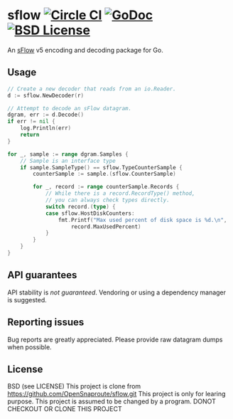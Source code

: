 sflow [![Circle CI](https://circleci.com/gh/Cistern/sflow.svg?style=svg&circle-token=e6b83ff5665619ad7615dd1e472c958f542cca3c)](https://circleci.com/gh/Cistern/sflow) [![GoDoc](https://godoc.org/github.com/PreetamJinka/sflow?status.svg)](https://godoc.org/github.com/PreetamJinka/sflow) [![BSD License](https://img.shields.io/pypi/l/Django.svg)](https://github.com/PreetamJinka/sflow/blob/master/LICENSE)
====

An [sFlow](http://sflow.org/) v5 encoding and decoding package for Go.

Usage
---

```go
// Create a new decoder that reads from an io.Reader.
d := sflow.NewDecoder(r)

// Attempt to decode an sFlow datagram.
dgram, err := d.Decode()
if err != nil {
	log.Println(err)
	return
}

for _, sample := range dgram.Samples {
	// Sample is an interface type
	if sample.SampleType() == sflow.TypeCounterSample {
		counterSample := sample.(sflow.CounterSample)

		for _, record := range counterSample.Records {
			// While there is a record.RecordType() method,
			// you can always check types directly.
			switch record.(type) {
			case sflow.HostDiskCounters:
				fmt.Printf("Max used percent of disk space is %d.\n",
					record.MaxUsedPercent)
			}
		}
	}
}
```

API guarantees
---
API stability is *not guaranteed*. Vendoring or using a dependency manager is suggested.

Reporting issues
---
Bug reports are greatly appreciated. Please provide raw datagram dumps when possible.

License
---
BSD (see LICENSE)
This project is clone from https://github.com/OpenSnaproute/sflow.git 
This project is only for learing purpose.
This project is assumed to be changed by a program. 
DONOT CHECKOUT OR CLONE THIS PROJECT
